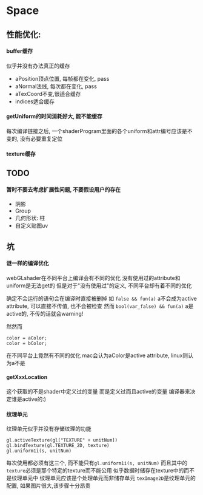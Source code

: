 # Space

## 性能优化:

#### buffer缓存
似乎并没有办法真正的缓存
- aPosition顶点位置, 每帧都在变化, pass
- aNormal法线, 每次都在变化, pass
- aTexCoord不变,很适合缓存
- indices适合缓存


#### getUniform的时间消耗好大, 能不能缓存
每次编译链接之后, 一个shaderProgram里面的各个uniform和attr编号应该是不变的, 没有必要重复定位

#### texture缓存


## TODO

#### 暂时不要去考虑扩展性问题, 不要假设用户的存在

- 阴影
- Group
- 几何形状: 柱
- 自定义贴图uv

## 坑

#### 谜一样的编译优化
webGLshader在不同平台上编译会有不同的优化
没有使用过的attribute和uniform是无法get的
但是对于"没有使用过"的定义, 不同平台却有着不同的优化

确定不会运行的语句会在编译时直接被删掉
如 `false && fun(a)` a不会成为active attribute, 可以直接不传值, 也不会被检查
然而 `bool(var_false) && fun(a)` a是active的, 不传的话就会warning!

然然而
```
color = aColor;
color = bColor;
```
在不同平台上竟然有不同的优化
mac会认为aColor是active attribute, linux则认为a不是

#### getXxxLocation
这个获取的不是shader中定义过的变量
而是定义过而且active的变量
编译器来决定谁是active的:)

#### 纹理单元
纹理单元似乎并没有存储纹理的功能

```
gl.activeTexture(gl["TEXTURE" + unitNum])
gl.bindTexture(gl.TEXTURE_2D, texture)
gl.uniform1i(s, unitNum)
```

每次使用都必须有这三个, 而不能只有`gl.uniform1i(s, unitNum)`
而且其中的`texture`必须是那个特定的texture而不能公用
似乎数据时储存在texture中的而不是纹理单元中
纹理单元应该是个处理单元而非储存单元
`texImage2D`是纹理单元的配置, 如果图片很大,该步骤十分昂贵
